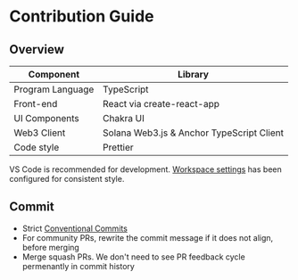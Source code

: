 Contribution Guide
===

Overview
---

| Component | Library
|--|--
| Program Language | TypeScript
| Front-end | React via create-react-app
| UI Components | Chakra UI
| Web3 Client | Solana Web3.js & Anchor TypeScript Client
| Code style | Prettier

VS Code is recommended for development. [Workspace settings](.vscode/settings.json) has been configured for consistent style.

Commit
--- 

* Strict [Conventional Commits](https://www.conventionalcommits.org/)
* For community PRs, rewrite the commit message if it does not align, before merging
* Merge squash PRs. We don't need to see PR feedback cycle permenantly in commit history